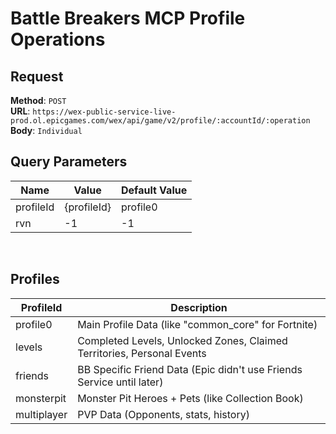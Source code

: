 # Battle Breakers MCP Profile Operations

## Request

**Method**: `POST` \
**URL**: `https://wex-public-service-live-prod.ol.epicgames.com/wex/api/game/v2/profile/:accountId/:operation` \
**Body**: `Individual`

## Query Parameters

| Name      | Value       | Default Value |
| --------- | ----------- | ------------- |
| profileId | {profileId} | profile0      |
| rvn       | -1          | -1            |

<br/>

## Profiles

| ProfileId   | Description                                                            |
| ----------- | ---------------------------------------------------------------------- |
| profile0    | Main Profile Data (like "common_core" for Fortnite)                    |
| levels      | Completed Levels, Unlocked Zones, Claimed Territories, Personal Events |
| friends     | BB Specific Friend Data (Epic didn't use Friends Service until later)  |
| monsterpit  | Monster Pit Heroes + Pets (like Collection Book)                       |
| multiplayer | PVP Data (Opponents, stats, history)                                   |
